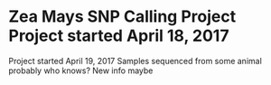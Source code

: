 Zea Mays SNP Calling Project
Project started April 18, 2017
=======
Project started April 19, 2017
Samples sequenced from some animal probably who knows?
New info maybe
